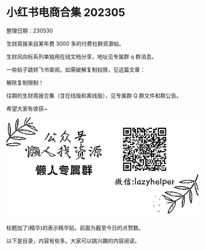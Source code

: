 # 小红书电商合集 202305

整理日期：230530

 

生财周报来自某年费 3000 多的付费社群资源帖。

 

生财风向标系列单独用在线文档分享，地址见专属群 q 群消息。

一些帖子跳转飞书查阅，如需破解复制权限，见这篇文章：

解除复制限制！

往期的生财周报合集（含在线版和离线版），见专属群 Q 群文件和群公告。

希望大家有收获~

![](img/xhs-dianshang_003.png)

标题加了(精华)的表示精华贴，前面为截至今日的点赞数。

以下是目录，内容有些多。大家可以挑兴趣的内容阅读。

